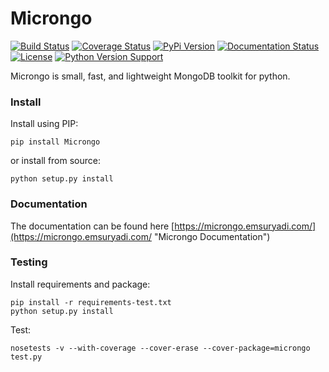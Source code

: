 # Microngo

[![Build Status](https://travis-ci.org/emsuryadi/Microngo.svg?branch=master)](https://travis-ci.org/emsuryadi/Microngo)
[![Coverage Status](https://coveralls.io/repos/github/emsuryadi/Microngo/badge.svg?branch=master)](https://coveralls.io/github/emsuryadi/Microngo?branch=master)
[![PyPi Version](https://img.shields.io/pypi/v/Microngo.svg)](https://pypi.org/project/Microngo/)
[![Documentation Status](https://readthedocs.org/projects/microngo/badge/?version=latest)](https://microngo.emsuryadi.com/)
[![License](https://img.shields.io/badge/license-MIT-blue.svg)](https://github.com/emsuryadi/Microngo/blob/master/LICENSE)
[![Python Version Support](https://img.shields.io/badge/python-3.x-blue.svg)](https://www.python.org/)

Microngo is small, fast, and lightweight MongoDB toolkit for python.

### Install

Install using PIP:

	pip install Microngo

or install from source:

	python setup.py install

### Documentation

The documentation can be found here [https://microngo.emsuryadi.com/](https://microngo.emsuryadi.com/ "Microngo Documentation")

### Testing

Install requirements and package:

	pip install -r requirements-test.txt
	python setup.py install

Test:

	nosetests -v --with-coverage --cover-erase --cover-package=microngo test.py